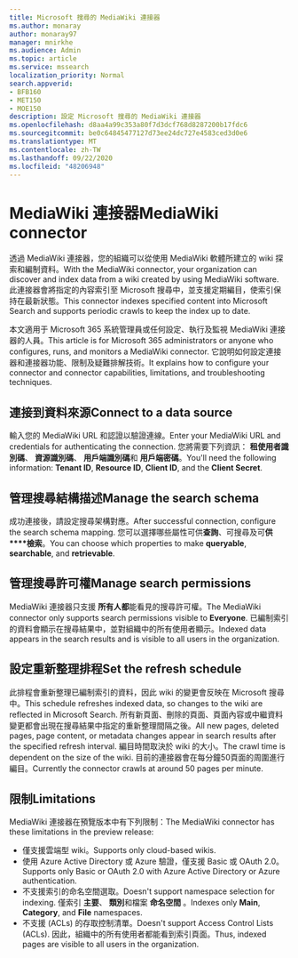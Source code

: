 ```yaml
---
title: Microsoft 搜尋的 MediaWiki 連接器
ms.author: monaray
author: monaray97
manager: mnirkhe
ms.audience: Admin
ms.topic: article
ms.service: mssearch
localization_priority: Normal
search.appverid:
- BFB160
- MET150
- MOE150
description: 設定 Microsoft 搜尋的 MediaWiki 連接器
ms.openlocfilehash: d8aa4a99c353a80f7d3dcf768d8287200b17fdc6
ms.sourcegitcommit: be0c64845477127d73ee24dc727e4583ced3d0e6
ms.translationtype: MT
ms.contentlocale: zh-TW
ms.lasthandoff: 09/22/2020
ms.locfileid: "48206948"
---
```

# <a name="mediawiki-connector"></a><span data-ttu-id="9ffce-103">MediaWiki 連接器</span><span class="sxs-lookup"><span data-stu-id="9ffce-103">MediaWiki connector</span></span>

<span data-ttu-id="9ffce-104">透過 MediaWiki 連接器，您的組織可以從使用 MediaWiki 軟體所建立的 wiki 探索和編制資料。</span><span class="sxs-lookup"><span data-stu-id="9ffce-104">With the MediaWiki connector, your organization can discover and index data from a wiki created by using MediaWiki software.</span></span> <span data-ttu-id="9ffce-105">此連接器會將指定的內容索引至 Microsoft 搜尋中，並支援定期編目，使索引保持在最新狀態。</span><span class="sxs-lookup"><span data-stu-id="9ffce-105">This connector indexes specified content into Microsoft Search and supports periodic crawls to keep the index up to date.</span></span>

<span data-ttu-id="9ffce-106">本文適用于 Microsoft 365 系統管理員或任何設定、執行及監視 MediaWiki 連接器的人員。</span><span class="sxs-lookup"><span data-stu-id="9ffce-106">This article is for Microsoft 365 administrators or anyone who configures, runs, and monitors a MediaWiki connector.</span></span> <span data-ttu-id="9ffce-107">它說明如何設定連接器和連接器功能、限制及疑難排解技術。</span><span class="sxs-lookup"><span data-stu-id="9ffce-107">It explains how to configure your connector and connector capabilities, limitations, and troubleshooting techniques.</span></span>

## <a name="connect-to-a-data-source"></a><span data-ttu-id="9ffce-108">連接到資料來源</span><span class="sxs-lookup"><span data-stu-id="9ffce-108">Connect to a data source</span></span>

<span data-ttu-id="9ffce-109">輸入您的 MediaWiki URL 和認證以驗證連線。</span><span class="sxs-lookup"><span data-stu-id="9ffce-109">Enter your MediaWiki URL and credentials for authenticating the connection.</span></span> <span data-ttu-id="9ffce-110">您將需要下列資訊： **租使用者識別碼**、 **資源識別碼**、 **用戶端識別碼**和 **用戶端密碼**。</span><span class="sxs-lookup"><span data-stu-id="9ffce-110">You'll need the following information: **Tenant ID**, **Resource ID**, **Client ID**, and the **Client Secret**.</span></span>

## <a name="manage-the-search-schema"></a><span data-ttu-id="9ffce-111">管理搜尋結構描述</span><span class="sxs-lookup"><span data-stu-id="9ffce-111">Manage the search schema</span></span>

<span data-ttu-id="9ffce-112">成功連接後，請設定搜尋架構對應。</span><span class="sxs-lookup"><span data-stu-id="9ffce-112">After successful connection, configure the search schema mapping.</span></span> <span data-ttu-id="9ffce-113">您可以選擇哪些屬性可供**查詢**、可搜尋及可**供\*\*\*\*檢索**。</span><span class="sxs-lookup"><span data-stu-id="9ffce-113">You can choose which properties to make **queryable**, **searchable**, and **retrievable**.</span></span>

## <a name="manage-search-permissions"></a><span data-ttu-id="9ffce-114">管理搜尋許可權</span><span class="sxs-lookup"><span data-stu-id="9ffce-114">Manage search permissions</span></span>

<span data-ttu-id="9ffce-115">MediaWiki 連接器只支援 **所有人都**能看見的搜尋許可權。</span><span class="sxs-lookup"><span data-stu-id="9ffce-115">The MediaWiki connector only supports search permissions visible to **Everyone**.</span></span> <span data-ttu-id="9ffce-116">已編制索引的資料會顯示在搜尋結果中，並對組織中的所有使用者顯示。</span><span class="sxs-lookup"><span data-stu-id="9ffce-116">Indexed data appears in the search results and is visible to all users in the organization.</span></span>

## <a name="set-the-refresh-schedule"></a><span data-ttu-id="9ffce-117">設定重新整理排程</span><span class="sxs-lookup"><span data-stu-id="9ffce-117">Set the refresh schedule</span></span>

<span data-ttu-id="9ffce-118">此排程會重新整理已編制索引的資料，因此 wiki 的變更會反映在 Microsoft 搜尋中。</span><span class="sxs-lookup"><span data-stu-id="9ffce-118">This schedule refreshes indexed data, so changes to the wiki are reflected in Microsoft Search.</span></span> <span data-ttu-id="9ffce-119">所有新頁面、刪除的頁面、頁面內容或中繼資料變更都會出現在搜尋結果中指定的重新整理間隔之後。</span><span class="sxs-lookup"><span data-stu-id="9ffce-119">All new pages, deleted pages, page content, or metadata changes appear in search results after the specified refresh interval.</span></span> <span data-ttu-id="9ffce-120">編目時間取決於 wiki 的大小。</span><span class="sxs-lookup"><span data-stu-id="9ffce-120">The crawl time is dependent on the size of the wiki.</span></span> <span data-ttu-id="9ffce-121">目前的連接器會在每分鐘50頁面的周圍進行編目。</span><span class="sxs-lookup"><span data-stu-id="9ffce-121">Currently the connector crawls at around 50 pages per minute.</span></span>

## <a name="limitations"></a><span data-ttu-id="9ffce-122">限制</span><span class="sxs-lookup"><span data-stu-id="9ffce-122">Limitations</span></span>

<span data-ttu-id="9ffce-123">MediaWiki 連接器在預覽版本中有下列限制：</span><span class="sxs-lookup"><span data-stu-id="9ffce-123">The MediaWiki connector has these limitations in the preview release:</span></span>

* <span data-ttu-id="9ffce-124">僅支援雲端型 wiki。</span><span class="sxs-lookup"><span data-stu-id="9ffce-124">Supports only cloud-based wikis.</span></span>
* <span data-ttu-id="9ffce-125">使用 Azure Active Directory 或 Azure 驗證，僅支援 Basic 或 OAuth 2.0。</span><span class="sxs-lookup"><span data-stu-id="9ffce-125">Supports only Basic or OAuth 2.0 with Azure Active Directory or Azure authentication.</span></span>
* <span data-ttu-id="9ffce-126">不支援索引的命名空間選取。</span><span class="sxs-lookup"><span data-stu-id="9ffce-126">Doesn't support namespace selection for indexing.</span></span> <span data-ttu-id="9ffce-127">僅索引 **主要**、 **類別**和檔案 **命名空間** 。</span><span class="sxs-lookup"><span data-stu-id="9ffce-127">Indexes only **Main**, **Category**, and **File** namespaces.</span></span>
* <span data-ttu-id="9ffce-128">不支援 (ACLs) 的存取控制清單。</span><span class="sxs-lookup"><span data-stu-id="9ffce-128">Doesn't support Access Control Lists (ACLs).</span></span> <span data-ttu-id="9ffce-129">因此，組織中的所有使用者都能看到索引頁面。</span><span class="sxs-lookup"><span data-stu-id="9ffce-129">Thus, indexed pages are visible to all users in the organization.</span></span>
